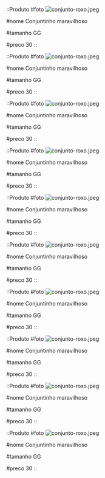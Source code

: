 ::Produto
#foto
![conjunto-roxo.jpeg](/conjunto-roxo.jpeg)

#nome
Conjuntinho maravilhoso

#tamanho
GG

#preco
30
::

::Produto
#foto
![conjunto-roxo.jpeg](/conjunto-roxo.jpeg)

#nome
Conjuntinho maravilhoso

#tamanho
GG

#preco
30
::

::Produto
#foto
![conjunto-roxo.jpeg](/conjunto-roxo.jpeg)

#nome
Conjuntinho maravilhoso

#tamanho
GG

#preco
30
::

::Produto
#foto
![conjunto-roxo.jpeg](/conjunto-roxo.jpeg)

#nome
Conjuntinho maravilhoso

#tamanho
GG

#preco
30
::

::Produto
#foto
![conjunto-roxo.jpeg](/conjunto-roxo.jpeg)

#nome
Conjuntinho maravilhoso

#tamanho
GG

#preco
30
::

::Produto
#foto
![conjunto-roxo.jpeg](/conjunto-roxo.jpeg)

#nome
Conjuntinho maravilhoso

#tamanho
GG

#preco
30
::

::Produto
#foto
![conjunto-roxo.jpeg](/conjunto-roxo.jpeg)

#nome
Conjuntinho maravilhoso

#tamanho
GG

#preco
30
::

::Produto
#foto
![conjunto-roxo.jpeg](/conjunto-roxo.jpeg)

#nome
Conjuntinho maravilhoso

#tamanho
GG

#preco
30
::

::Produto
#foto
![conjunto-roxo.jpeg](/conjunto-roxo.jpeg)

#nome
Conjuntinho maravilhoso

#tamanho
GG

#preco
30
::

::Produto
#foto
![conjunto-roxo.jpeg](/conjunto-roxo.jpeg)

#nome
Conjuntinho maravilhoso

#tamanho
GG

#preco
30
::